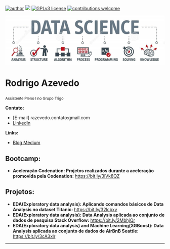 [![author](https://img.shields.io/badge/author-razevedo1994-red.svg)](https://www.linkedin.com/in/azevedo94/) [![](https://img.shields.io/badge/python-3.7+-blue.svg)](https://www.python.org/downloads/release/python-365/) [![GPLv3 license](https://img.shields.io/badge/License-GPLv3-blue.svg)](http://perso.crans.org/besson/LICENSE.html) [![contributions welcome](https://img.shields.io/badge/contributions-welcome-brightgreen.svg?style=flat)](https://github.com/carlosfab/data_science/issues)

<p align="center">
  <img src="banner2.jpg" >
</p>


# Rodrigo Azevedo
<sub>Assistente Pleno I no Grupo Trigo</sub>


**Contato:**
* [E-mail] razevedo.contato:gmail.com
* [LinkedIn](https://www.linkedin.com/in/azevedo94/)


**Links:**
* [Blog Medium](https://bit.ly/33QJREb)


## Bootcamp:
* **Aceleração Codenation: Projetos realizados durante a aceleração promovida pela Codenation:** https://bit.ly/3iVk8QZ


## Projetos:
* **EDA(Exploratory data analysis): Aplicando comandos básicos de Data Analysis no dataset Titanic:** https://bit.ly/32lcbxy
* **EDA(Exploratory data analysis): Data Analysis aplicada ao conjunto de dados de pesquisa Stack Overflow:** https://bit.ly/2MbhjQr
* **EDA(Exploratory data analysis) and Machine Learning(XGBoost): Data Analysis aplicada ao conjunto de dados de AirBnB Seattle:** https://bit.ly/3cA3xlr


---




